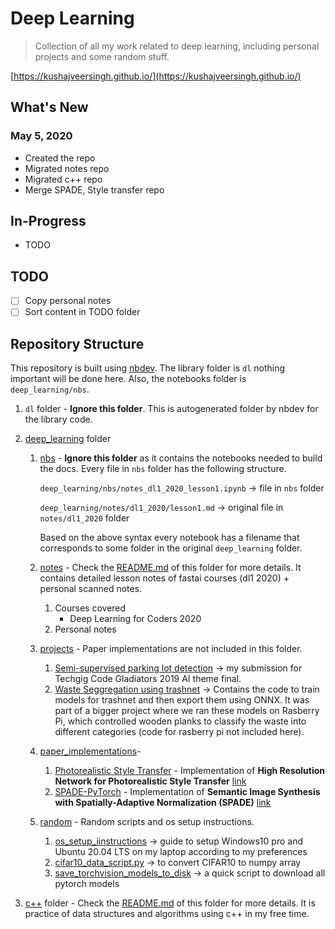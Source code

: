 # Deep Learning
> Collection of all my work related to deep learning, including personal projects and some random stuff.


[https://kushajveersingh.github.io/](https://kushajveersingh.github.io/)

## What's New

### May 5, 2020
* Created the repo
* Migrated notes repo
* Migrated c++ repo
* Merge SPADE, Style transfer repo

## In-Progress
- TODO

## TODO
- [ ] Copy personal notes
- [ ] Sort content in TODO folder

## Repository Structure
This repository is built using [nbdev](https://nbdev.fast.ai/). The library folder is `dl` nothing important will be done here. Also, the notebooks folder is `deep_learning/nbs`.

1. `dl` folder - **Ignore this folder**. This is autogenerated folder by nbdev for the library code.

1. [deep_learning](https://github.com/KushajveerSingh/deep_learning/tree/master/deep_learning) folder
    1. [nbs](https://github.com/KushajveerSingh/deep_learning/tree/master/deep_learning/nbs) - **Ignore this folder** as it contains the notebooks needed to build the docs. Every file in `nbs` folder has the following structure.
        
        `deep_learning/nbs/notes_dl1_2020_lesson1.ipynb` -> file in `nbs` folder
        
        `deep_learning/notes/dl1_2020/lesson1.md` -> original file in `notes/dl1_2020` folder
        
        Based on the above syntax every notebook has a filename that corresponds to some folder in the original `deep_learning` folder.

    2. [notes](https://github.com/KushajveerSingh/deep_learning/tree/master/deep_learning/notes) - Check the [README.md](https://github.com/KushajveerSingh/deep_learning/blob/master/deep_learning/notes/README.md) of this folder for more details. It contains detailed lesson notes of fastai courses (dl1 2020) + personal scanned notes.
        1. Courses covered
            - Deep Learning for Coders 2020
        2. Personal notes
    
    3. [projects](https://github.com/KushajveerSingh/deep_learning/tree/master/deep_learning/projects) - Paper implementations are not included in this folder.
        1. [Semi-supervised parking lot detection](https://github.com/KushajveerSingh/Unsupervised-Parking-Lot-Detection/tree/00309fecf2acf29e5ad81ead8f595b06c7c1208d) -> my submission for Techgig Code Gladiators 2019 AI theme final.
        2. [Waste Seggregation using trashnet](https://github.com/KushajveerSingh/deep_learning/tree/master/deep_learning/projects/Waste%20Seggregation%20using%20trashnet) -> Contains the code to train models for trashnet and then export them using ONNX. It was part of a bigger project where we ran these models on Rasberry Pi, which controlled wooden planks to classify the waste into different categories (code for rasberry pi not included here).
    
    4. [paper_implementations](https://github.com/KushajveerSingh/SPADE-PyTorch)-
        1. [Photorealistic Style Transfer](https://github.com/KushajveerSingh/Photorealistic-Style-Transfer/tree/6c9c90fa9610117b8ad85aaec801ca1b020421c2) - Implementation of **High Resolution Network for Photorealistic Style Transfer** [link](https://arxiv.org/abs/1904.11617)
        2. [SPADE-PyTorch](https://github.com/KushajveerSingh/SPADE-PyTorch/tree/8e367f9015122c627d95f3fa339182dd4a47715f) - Implementation of **Semantic Image Synthesis with Spatially-Adaptive Normalization (SPADE)** [link](https://arxiv.org/abs/1903.07291)
    
    5. [random](https://github.com/KushajveerSingh/deep_learning/tree/master/deep_learning/random) - Random scripts and os setup instructions.
        1. [os_setup_iinstructions](https://github.com/KushajveerSingh/deep_learning/tree/master/deep_learning/random/os_setup_instructions) -> guide to setup Windows10 pro and Ubuntu 20.04 LTS on my laptop according to my preferences
        2. [cifar10_data_script.py](https://github.com/KushajveerSingh/deep_learning/blob/master/deep_learning/random/cifar10_data_script.py) -> to convert CIFAR10 to numpy array
        3. [save_torchvision_models_to_disk](https://github.com/KushajveerSingh/deep_learning/blob/master/deep_learning/random/Save%20torchvision%20models%20to%20disk.ipynb) -> a quick script to download all pytorch models
        
2. [c++](https://github.com/KushajveerSingh/deep_learning/tree/master/c%2B%2B) folder - Check the [README.md](https://github.com/KushajveerSingh/deep_learning/tree/master/c%2B%2B/README.md) of this folder for more details. It is practice of data structures and algorithms using c++ in my free time.

